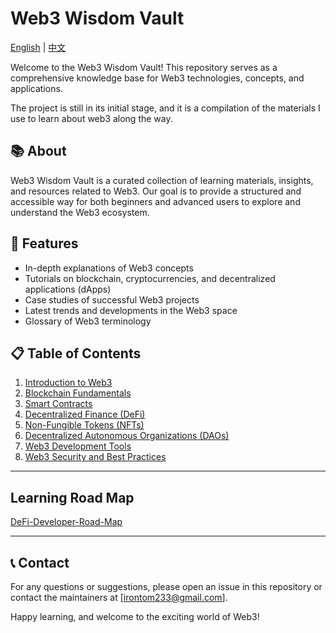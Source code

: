 # Web3 Wisdom Vault

[English](./README.md) | [中文](./README_CN.md)

Welcome to the Web3 Wisdom Vault! This repository serves as a comprehensive knowledge base for Web3 technologies, concepts, and applications.

The project is still in its initial stage, and it is a compilation of the materials I use to learn about web3 along the way.

## 📚 About
Web3 Wisdom Vault is a curated collection of learning materials, insights, and resources related to Web3. Our goal is to provide a structured and accessible way for both beginners and advanced users to explore and understand the Web3 ecosystem.

## 🌟 Features
- In-depth explanations of Web3 concepts
- Tutorials on blockchain, cryptocurrencies, and decentralized applications (dApps)
- Case studies of successful Web3 projects
- Latest trends and developments in the Web3 space
- Glossary of Web3 terminology

## 📋 Table of Contents
1. [Introduction to Web3](#)
2. [Blockchain Fundamentals](#)
3. [Smart Contracts](#)
4. [Decentralized Finance (DeFi)](#)
5. [Non-Fungible Tokens (NFTs)](#)
6. [Decentralized Autonomous Organizations (DAOs)](#)
7. [Web3 Development Tools](#)
8. [Web3 Security and Best Practices](#)

---
## Learning Road Map 
[DeFi-Developer-Road-Map](https://github.com/OffcierCia/DeFi-Developer-Road-Map?tab=readme-ov-file)


---
## 📞 Contact
For any questions or suggestions, please open an issue in this repository or contact the maintainers at [irontom233@gmail.com].

Happy learning, and welcome to the exciting world of Web3!



